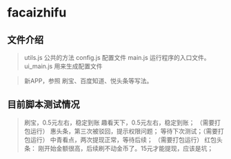 # facaizhifu

## 文件介绍
>  utils.js  公共的方法
>  config.js 配置文件
>  main.js  运行程序的入口文件。
>  ui_main.js  用来生成配置文件

>  新APP，参照 刷宝、百度知道、悦头条等写法。


## 目前脚本测试情况
> 刷宝，0.5元左右，稳定到账
> 趣看天下，0.5元左右，稳定到账；  （需要打包运行）
> 惠头条，第三次被驳回，提示权限问题； 等待下次测试；（需要打包运行）
> 中青看点，两次提现正常，等待后续； （需要打包运行）
> 红包头条： 刚开始金额很高，后续刷不动金币了。15元才能提现，应该是坑；




